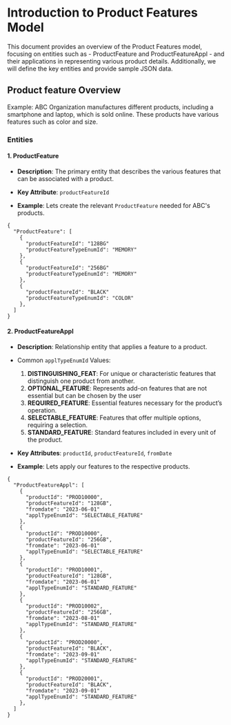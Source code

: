 # Introduction to Product Features Model
This document provides an overview of the Product Features model, focusing on entities such as - ProductFeature and ProductFeatureAppl - and their applications in representing various product details. Additionally, we will define the key entities and provide sample JSON data.

## Product feature Overview
Example: ABC Organization manufactures different products, including a smartphone and laptop, which is sold online. These products have various features such as color and size.

### Entities

#### 1. ProductFeature
- **Description**: The primary entity that describes the various features that can be associated with a product.

- **Key Attribute**: `productFeatureId`
- **Example**: Lets create the relevant `ProductFeature` needed for ABC's products.
```
{
  "ProductFeature": [
    {
      "productFeatureId": "128BG"
      "productFeatureTypeEnumId": "MEMORY"
    },
    {
      "productFeatureId": "256BG"
      "productFeatureTypeEnumId": "MEMORY"
    },
    {
      "productFeatureId": "BLACK"
      "productFeatureTypeEnumId": "COLOR"
    },
  ]
}
```

#### 2. ProductFeatureAppl
- **Description**: Relationship entity that applies a feature to a product.
- Common `applTypeEnumId` Values:
  1. **DISTINGUISHING_FEAT**: For unique or characteristic features that distinguish one product from another.
  2. **OPTIONAL_FEATURE**: Represents add-on features that are not essential but can be chosen by the user
  3. **REQUIRED_FEATURE**: Essential features necessary for the product’s operation.
  4. **SELECTABLE_FEATURE**: Features that offer multiple options, requiring a selection.
  5. **STANDARD_FEATURE**: Standard features included in every unit of the product.

- **Key Attributes**: `productId`, `productFeatureId`, `fromDate`
- **Example**: Lets apply our features to the respective products. 
```
{
  "ProductFeatureAppl": [
    {
      "productId": "PROD10000",
      "productFeatureId": "128GB",
      "fromdate": "2023-06-01"
      "applTypeEnumId": "SELECTABLE_FEATURE"
    },
    {
      "productId": "PROD10000",
      "productFeatureId": "256GB",
      "fromdate": "2023-06-01"
      "applTypeEnumId": "SELECTABLE_FEATURE"
    },
    {
      "productId": "PROD10001",
      "productFeatureId": "128GB",
      "fromdate": "2023-06-01"
      "applTypeEnumId": "STANDARD_FEATURE"
    },
    {
      "productId": "PROD10002",
      "productFeatureId": "256GB",
      "fromdate": "2023-08-01"
      "applTypeEnumId": "STANDARD_FEATURE"
    },
    {
      "productId": "PROD20000",
      "productFeatureId": "BLACK",
      "fromdate": "2023-09-01"
      "applTypeEnumId": "STANDARD_FEATURE"
    },
    {
      "productId": "PROD20001",
      "productFeatureId": "BLACK",
      "fromdate": "2023-09-01"
      "applTypeEnumId": "STANDARD_FEATURE"
    },
  ]
}
```